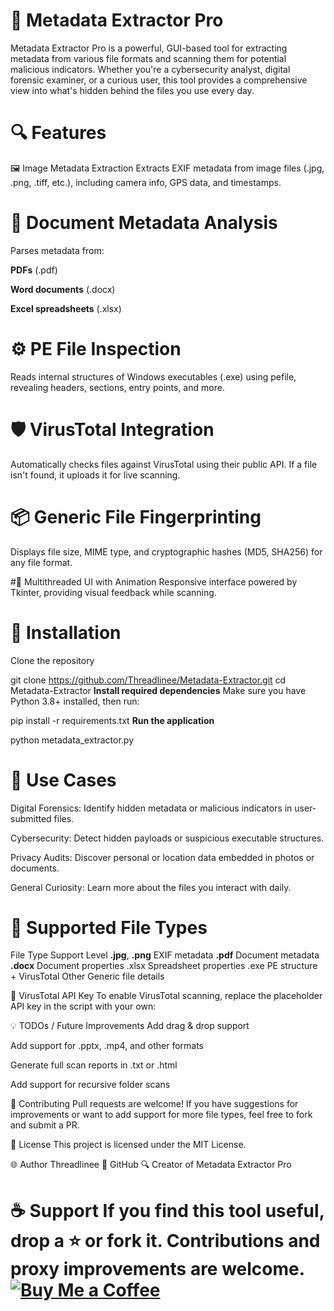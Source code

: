 # 📂 Metadata Extractor Pro
Metadata Extractor Pro is a powerful, GUI-based tool for extracting metadata from various file formats and scanning them for potential malicious indicators. Whether you're a cybersecurity analyst, digital forensic examiner, or a curious user, this tool provides a comprehensive view into what's hidden behind the files you use every day.

# 🔍 Features
🖼 Image Metadata Extraction
Extracts EXIF metadata from image files (.jpg, .png, .tiff, etc.), including camera info, GPS data, and timestamps.

# 📄 Document Metadata Analysis
Parses metadata from:

**PDFs** (.pdf)

**Word documents** (.docx)

**Excel spreadsheets** (.xlsx)

# ⚙️ PE File Inspection
Reads internal structures of Windows executables (.exe) using pefile, revealing headers, sections, entry points, and more.

# 🛡 VirusTotal Integration
Automatically checks files against VirusTotal using their public API. If a file isn't found, it uploads it for live scanning.

# 📦 Generic File Fingerprinting
Displays file size, MIME type, and cryptographic hashes (MD5, SHA256) for any file format.

#🧵 Multithreaded UI with Animation
Responsive interface powered by Tkinter, providing visual feedback while scanning.

# 🚀 Installation
Clone the repository

git clone https://github.com/Threadlinee/Metadata-Extractor.git
cd Metadata-Extractor
**Install required dependencies**
Make sure you have Python 3.8+ installed, then run:

pip install -r requirements.txt
**Run the application**

python metadata_extractor.py
# 🧠 Use Cases
Digital Forensics: Identify hidden metadata or malicious indicators in user-submitted files.

Cybersecurity: Detect hidden payloads or suspicious executable structures.

Privacy Audits: Discover personal or location data embedded in photos or documents.

General Curiosity: Learn more about the files you interact with daily.

# 📎 Supported File Types
File Type	Support Level
**.jpg**, **.png**	EXIF metadata
**.pdf**	Document metadata
**.docx**	Document properties
.xlsx	Spreadsheet properties
.exe	PE structure + VirusTotal
Other	Generic file details

🔐 VirusTotal API Key
To enable VirusTotal scanning, replace the placeholder API key in the script with your own:

💡 TODOs / Future Improvements
Add drag & drop support

Add support for .pptx, .mp4, and other formats

Generate full scan reports in .txt or .html

Add support for recursive folder scans

🤝 Contributing
Pull requests are welcome! If you have suggestions for improvements or want to add support for more file types, feel free to fork and submit a PR.

📄 License
This project is licensed under the MIT License.

🌐 Author
Threadlinee
🔗 GitHub
🔍 Creator of Metadata Extractor Pro

# ☕ Support If you find this tool useful, drop a ⭐ or fork it. Contributions and proxy improvements are welcome. [![Buy Me a Coffee](https://ko-fi.com/img/githubbutton_sm.svg)](https://ko-fi.com/G2G114SBVV)

